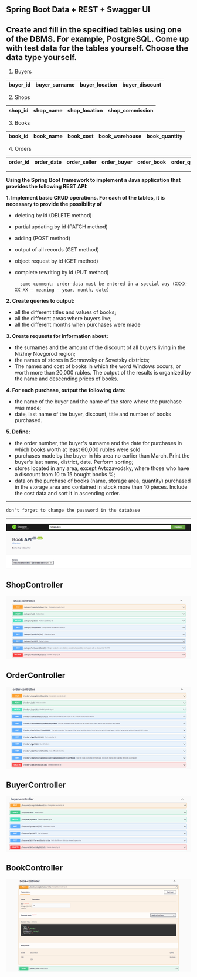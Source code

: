 Spring Boot Data + REST + Swagger UI
---
Create and fill in the specified tables using one of the DBMS. For example, PostgreSQL. Come up with test data for the tables yourself. Choose the data type yourself.
---

1. Buyers

| buyer_id | buyer_surname | buyer_location | buyer_discount |
|:--------:|:-------------:|:--------------:|:--------------:|

2. Shops

| shop_id | shop_name | shop_location | shop_commission |
|:-------:|:---------:|:-------------:|:---------------:|

3. Books

| book_id | book_name | book_cost | book_warehouse | book_quantity |
|:-------:|:---------:|:---------:|:--------------:|:-------------:|

4. Orders

| order_id | order_date | order_seller | order_buyer | order_book | order_quantity | order_sum |
|:--------:|:----------:|:------------:|:-----------:|:----------:|:--------------:|:---------:|

---

**Using the Spring Boot framework to implement a Java application that provides the following REST API:**

**1. Implement basic CRUD operations. For each of the tables, it is necessary to provide the possibility of** 

* deleting by id (DELETE method)
* partial updating by id (PATCH method)
* adding (POST method)
* output of all records (GET method) 
* object request by id (GET method)
* complete rewriting by id (PUT method)

        some comment: order–data must be entered in a special way (XXXX-XX-XX – meaning – year, month, date)

**2. Create queries to output:**
* all the different titles and values of books;
* all the different areas where buyers live;
* all the different months when purchases were made

**3. Create requests for information about:**
* the surnames and the amount of the discount of all buyers living in the Nizhny Novgorod region;
* the names of stores in Sormovsky or Sovetsky districts;
* The names and cost of books in which the word Windows occurs, or worth more than 20,000 rubles. The output of the results is organized by the name and descending prices of books.

**4. For each purchase, output the following data:**
* the name of the buyer and the name of the store where the purchase was made;
* date, last name of the buyer, discount, title and number of books purchased.

**5. Define:**
* the order number, the buyer's surname and the date for purchases in which books worth at least 60,000 rubles were sold
* purchases made by the buyer in his area no earlier than March. Print the buyer's last name, district, date. Perform sorting;
* stores located in any area, except Avtozavodsky, where those who have a discount from 10 to 15 bought books %;
* data on the purchase of books (name, storage area, quantity) purchased in the storage area and contained in stock more than 10 pieces. Include the cost data and sort it in ascending order.

---

    don't forget to change the password in the database
---
   
   
![](https://github.com/Ju1iana/netcracker.homework/blob/main/HW_6_Spring%20Boot%20Data_REST%20_Swagger%20UI/src/main/resources/swagger_images/sw_1.png)

ShopController
---
![](https://github.com/Ju1iana/netcracker.homework/blob/main/HW_6_Spring%20Boot%20Data_REST%20_Swagger%20UI/src/main/resources/swagger_images/sw_2.png)

OrderController
---
![](https://github.com/Ju1iana/netcracker.homework/blob/main/HW_6_Spring%20Boot%20Data_REST%20_Swagger%20UI/src/main/resources/swagger_images/sw_3.png)

BuyerController
---
![](https://github.com/Ju1iana/netcracker.homework/blob/main/HW_6_Spring%20Boot%20Data_REST%20_Swagger%20UI/src/main/resources/swagger_images/sw_4.png)

BookController
---
![](https://github.com/Ju1iana/netcracker.homework/blob/main/HW_6_Spring%20Boot%20Data_REST%20_Swagger%20UI/src/main/resources/swagger_images/sw_5.png)
